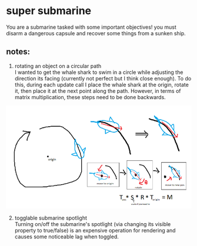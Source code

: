 # super submarine    
    
You are a submarine tasked with some important objectives! you must disarm a dangerous capsule and recover some things from a sunken ship.   
       
## notes:    
    
1. rotating an object on a circular path    
I wanted to get the whale shark to swim in a circle while adjusting the direction its facing (currently not perfect but I think close enough).
To do this, during each update call I place the whale shark at the origin, rotate it, then place it at the next point along the path.
However, in terms of matrix multiplication, these steps need to be done backwards.    
        
![whale shark motion diagram](pictures/whalesharkmotion.png)
    
2. togglable submarine spotlight    
Turning on/off the submarine's spotlight (via changing its visible property to true/false) is an expensive operation for rendering and causes some noticeable lag when toggled.